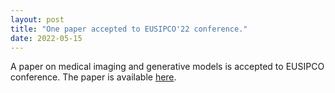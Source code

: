 ```yaml
---
layout: post
title: "One paper accepted to EUSIPCO'22 conference."
date: 2022-05-15
---
```

A paper on medical imaging and generative models is accepted to EUSIPCO conference. The paper is available <a href="https://eurasip.org/Proceedings/Eusipco/Eusipco2022/pdfs/0001283.pdf">here</a>.


